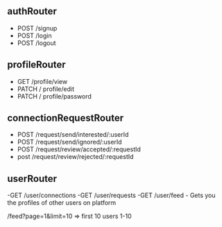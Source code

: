 ## authRouter
- POST /signup
- POST /login
- POST /logout

## profileRouter
- GET /profile/view
- PATCH / profile/edit
- PATCH / profile/password

## connectionRequestRouter
- POST /request/send/interested/:userId
- POST /request/send/ignored/:userId
- POST /request/review/accepted/:requestId
- post /request/review/rejected/:requestId

## userRouter
-GET /user/connections
-GET /user/requests
-GET /user/feed - Gets you the profiles of other users on platform 

/feed?page=1&limit=10 => first 10 users 1-10

